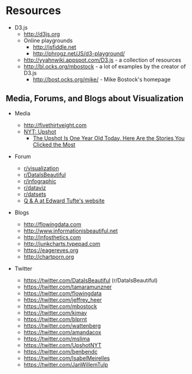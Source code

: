 # Resources

- D3.js 
  - http://d3js.org
  - Online playgrounds
    - http://jsfiddle.net
    - http://phrogz.net/JS/d3-playground/
  - http://yyahnwiki.appspot.com/D3.js - a collection of resources
  - http://bl.ocks.org/mbostock - a lot of examples by the creator of D3.js
      - http://bost.ocks.org/mike/ - Mike Bostock's homepage 

## Media, Forums, and Blogs about Visualization

- Media
  - http://fivethirtyeight.com 
  - [NYT: Upshot](http://www.nytimes.com/upshot/?_r=0)
    - [The Upshot Is One Year Old Today. Here Are the Stories You Clicked the Most](http://www.nytimes.com/interactive/2015/04/22/upshot/happy-birthday-upshot.html)

- Forum
  - [r/visualization](https://www.reddit.com/r/visualization/)
  - [r/DataIsBeautiful](https://www.reddit.com/r/dataisbeautiful/)
  - [r/infographic](https://www.reddit.com/r/infographic/)
  - [r/dataviz](https://www.reddit.com/r/dataviz/)
  - [r/datsets](https://www.reddit.com/r/datasets/)
  - [Q &amp; A at Edward Tufte's website](http://www.edwardtufte.com/bboard/q-and-a?topic_id=1)

- Blogs
  - http://flowingdata.com
  - http://www.informationisbeautiful.net
  - http://infosthetics.com
  - http://junkcharts.typepad.com
  - https://eagereyes.org
  - http://chartporn.org

- Twitter
  - https://twitter.com/DataIsBeautiful (r/DataIsBeautiful)
  - https://twitter.com/tamaramunzner
  - https://twitter.com/flowingdata
  - https://twitter.com/jeffrey_heer
  - https://twitter.com/mbostock
  - https://twitter.com/kimay
  - https://twitter.com/blprnt
  - https://twitter.com/wattenberg
  - https://twitter.com/amandacox
  - https://twitter.com/mslima
  - https://twitter.com/UpshotNYT
  - https://twitter.com/benbendc
  - https://twitter.com/IsabelMeirelles
  - https://twitter.com/JanWillemTulp
